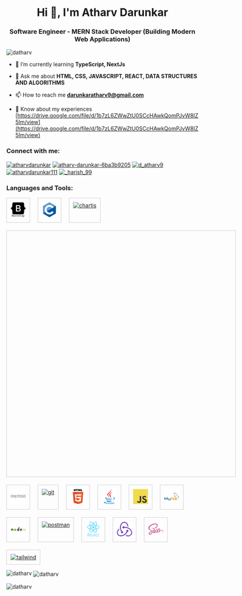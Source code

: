 <h1 align="center">Hi 👋, I'm Atharv Darunkar</h1>
<h3 align="center">Software Engineer - MERN Stack Developer (Building Modern Web Applications)</h3>

<p align="left"> <img src="https://komarev.com/ghpvc/?username=datharv&label=Profile%20views&color=0e75b6&style=flat" alt="datharv" /> </p>

- 🌱 I’m currently learning **TypeScript, NextJs**

- 💬 Ask me about **HTML, CSS, JAVASCRIPT, REACT, DATA STRUCTURES AND ALGORITHMS**

- 📫 How to reach me **darunkaratharv9@gmail.com**

- 📄 Know about my experiences [https://drive.google.com/file/d/1b7zL6ZWwZtU0SCcHAwkQomPJvW8IZ5Im/view](https://drive.google.com/file/d/1b7zL6ZWwZtU0SCcHAwkQomPJvW8IZ5Im/view)

<h3 align="left">Connect with me:</h3>
<p align="left">
<a href="https://twitter.com/atharvdarunkar" target="blank"><img align="center" src="https://raw.githubusercontent.com/rahuldkjain/github-profile-readme-generator/master/src/images/icons/Social/twitter.svg" alt="atharvdarunkar" height="30" width="40" /></a>
<a href="https://linkedin.com/in/atharv-darunkar-6ba3b9205" target="blank"><img align="center" src="https://raw.githubusercontent.com/rahuldkjain/github-profile-readme-generator/master/src/images/icons/Social/linked-in-alt.svg" alt="atharv-darunkar-6ba3b9205" height="30" width="40" /></a>
<a href="https://instagram.com/d_atharv9" target="blank"><img align="center" src="https://raw.githubusercontent.com/rahuldkjain/github-profile-readme-generator/master/src/images/icons/Social/instagram.svg" alt="d_atharv9" height="30" width="40" /></a>
<a href="https://www.leetcode.com/atharvdarunkar111" target="blank"><img align="center" src="https://raw.githubusercontent.com/rahuldkjain/github-profile-readme-generator/master/src/images/icons/Social/leet-code.svg" alt="atharvdarunkar111" height="30" width="40" /></a>
<a href="https://auth.geeksforgeeks.org/user/_harish_99" target="blank"><img align="center" src="https://raw.githubusercontent.com/rahuldkjain/github-profile-readme-generator/master/src/images/icons/Social/geeks-for-geeks.svg" alt="_harish_99" height="30" width="40" /></a>
</p>

<h3 align="left">Languages and Tools:</h3>
<div style="display: flex; flex-wrap: wrap; gap: 20px;">
    <!-- Container spans for each image -->
    <span style="border: 1px solid #ccc; padding: 10px; text-align: center;">
        <a href="https://getbootstrap.com" target="_blank" rel="noreferrer">
            <img src="https://raw.githubusercontent.com/devicons/devicon/master/icons/bootstrap/bootstrap-plain-wordmark.svg" alt="bootstrap" width="40" height="40">
        </a>
    </span>
    <span style="border: 1px solid #ccc; padding: 10px; text-align: center;">
        <a href="https://www.cprogramming.com/" target="_blank" rel="noreferrer">
            <img src="https://raw.githubusercontent.com/devicons/devicon/master/icons/c/c-original.svg" alt="c" width="40" height="40">
        </a>
    </span>
    <span style="border: 1px solid #ccc; padding: 10px; text-align: center;">
        <a href="https://www.chartjs.org" target="_blank" rel="noreferrer">
            <img src="https://www.chartjs.org/media/logo-title.svg" alt="chartjs" width="40" height="40">
        </a>
    </span>
    <span style="border: 1px solid #ccc; padding: 300px; text-align: center;">
        <a href="https://www.w3schools.com/css/" target="_blank" rel="noreferrer">
            <img src="https://raw.githubusercontent.com/devicons/devicon/master/icons/css3/css3-original-wordmark.svg" alt="css3" width="40" height="40">
        </a>
    </span>
    <span style="border: 1px solid #ccc; padding: 10px; text-align: center;">
        <a href="https://expressjs.com" target="_blank" rel="noreferrer">
            <img src="https://raw.githubusercontent.com/devicons/devicon/master/icons/express/express-original-wordmark.svg" alt="express" width="40" height="40">
        </a>
    </span>
    <span style="border: 1px solid #ccc; padding: 10px; text-align: center;">
        <a href="https://git-scm.com/" target="_blank" rel="noreferrer">
            <img src="https://www.vectorlogo.zone/logos/git-scm/git-scm-icon.svg" alt="git" width="40" height="40">
        </a>
    </span>
    <span style="border: 1px solid #ccc; padding: 10px; text-align: center;">
        <a href="https://www.w3.org/html/" target="_blank" rel="noreferrer">
            <img src="https://raw.githubusercontent.com/devicons/devicon/master/icons/html5/html5-original-wordmark.svg" alt="html5" width="40" height="40">
        </a>
    </span>
    <span style="border: 1px solid #ccc; padding: 10px; text-align: center;">
        <a href="https://www.java.com" target="_blank" rel="noreferrer">
            <img src="https://raw.githubusercontent.com/devicons/devicon/master/icons/java/java-original.svg" alt="java" width="40" height="40">
        </a>
    </span>
    <span style="border: 1px solid #ccc; padding: 10px; text-align: center;">
        <a href="https://developer.mozilla.org/en-US/docs/Web/JavaScript" target="_blank" rel="noreferrer">
            <img src="https://raw.githubusercontent.com/devicons/devicon/master/icons/javascript/javascript-original.svg" alt="javascript" width="40" height="40">
        </a>
    </span>
    <span style="border: 1px solid #ccc; padding: 10px; text-align: center;">
        <a href="https://www.mysql.com/" target="_blank" rel="noreferrer">
            <img src="https://raw.githubusercontent.com/devicons/devicon/master/icons/mysql/mysql-original-wordmark.svg" alt="mysql" width="40" height="40">
        </a>
    </span>
    <span style="border: 1px solid #ccc; padding: 10px; text-align: center;">
        <a href="https://nodejs.org" target="_blank" rel="noreferrer">
            <img src="https://raw.githubusercontent.com/devicons/devicon/master/icons/nodejs/nodejs-original-wordmark.svg" alt="nodejs" width="40" height="40">
        </a>
    </span>
    <span style="border: 1px solid #ccc; padding: 10px; text-align: center;">
        <a href="https://postman.com" target="_blank" rel="noreferrer">
            <img src="https://www.vectorlogo.zone/logos/getpostman/getpostman-icon.svg" alt="postman" width="40" height="40">
        </a>
    </span>
    <span style="border: 1px solid #ccc; padding: 10px; text-align: center;">
        <a href="https://reactjs.org/" target="_blank" rel="noreferrer">
            <img src="https://raw.githubusercontent.com/devicons/devicon/master/icons/react/react-original-wordmark.svg" alt="react" width="40" height="40">
        </a>
    </span>
    <span style="border: 1px solid #ccc; padding: 10px; text-align: center;">
        <a href="https://redux.js.org" target="_blank" rel="noreferrer">
            <img src="https://raw.githubusercontent.com/devicons/devicon/master/icons/redux/redux-original.svg" alt="redux" width="40" height="40">
        </a>
    </span>
    <span style="border: 1px solid #ccc; padding: 10px; text-align: center;">
        <a href="https://sass-lang.com" target="_blank" rel="noreferrer">
            <img src="https://raw.githubusercontent.com/devicons/devicon/master/icons/sass/sass-original.svg" alt="sass" width="40" height="40">
        </a>
    </span>
    <span style="border: 1px solid #ccc; padding: 10px; text-align:
center;">
        <a href="https://tailwindcss.com/" target="_blank" rel="noreferrer">
            <img src="https://www.vectorlogo.zone/logos/tailwindcss/tailwindcss-icon.svg" alt="tailwind" width="40" height="40">
        </a>
    </span>
</div>
<p><img align="left" src="https://github-readme-stats.vercel.app/api/top-langs?username=datharv&show_icons=true&locale=en&layout=compact" alt="datharv" /></p>

<p>&nbsp;<img align="center" src="https://github-readme-stats.vercel.app/api?username=datharv&show_icons=true&locale=en" alt="datharv" /></p>

<p><img align="center" src="https://github-readme-streak-stats.herokuapp.com/?user=datharv&" alt="datharv" /></p>
